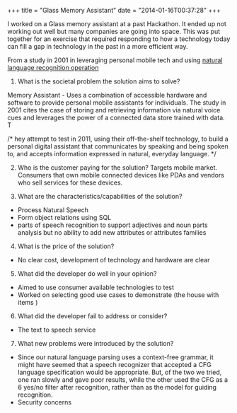 +++
title = "Glass Memory Assistant"
date = "2014-01-16T00:37:28"
+++

I worked on a Glass memory assistant at a past Hackathon. It ended up not working out well but many companies are going into space. This was put together for an exercise that required responding to how a technology today can fill a gap in technology in the past in a more efficient way.

From a study in 2001 in leveraging personal mobile tech and using [natural language recognition operation](http://www.hpl.hp.com/techreports/2001/HPL-2001-145.pdf.)


1. What is the societal problem the solution aims to solve?

Memory Assistant - Uses a combination of accessible hardware and software to provide
personal mobile assistants for individuals. The study in 2001 cites the case of storing and retrieving information via natural voice cues and leverages the power of a connected data store trained with data. T

/* hey attempt to test in 2011, using their off-the-shelf technology, to build a personal digital  assistant that communicates by speaking and being spoken to, and accepts information expressed in natural, everyday language. */

2. Who is the customer paying for the solution?
Targets mobile market.
Consumers that own mobile connected devices like PDAs and vendors who sell services for these devices.

3. What are the characteristics/capabilities of the solution?
+ Process Natural Speech
+ Form object relations using SQL
+ parts of speech recognition to support adjectives and noun parts analysis but no ability to add new attributes or attributes families


4. What is the price of the solution?
+  No clear cost, development of technology and hardware are clear

5. What did the developer do well in your opinion?
+ Aimed to use consumer available technologies to test
+ Worked on selecting good use cases to demonstrate (the house with items )

6. What did the developer fail to address or consider?
+  The text to speech service
7. What new problems were introduced by the solution?
+  Since our natural language parsing uses a context-free grammar, it might have seemed that a speech recognizer that accepted a CFG language specification would be appropriate. But, of the two we tried, one ran slowly and gave poor results, while the other used the CFG as a 6 yes/no filter after recognition, rather than as the model for guiding recognition.
+ Security concerns
